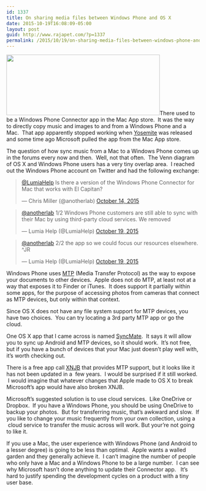 ```yaml
---
id: 1337
title: On sharing media files between Windows Phone and OS X
date: 2015-10-19T16:08:09-05:00
layout: post
guid: http://www.rajapet.com/?p=1337
permalink: /2015/10/19/on-sharing-media-files-between-windows-phone-and-os-x/
---
```

<img loading="lazy" class="aligncenter" src="https://i1.wp.com/www.rajapet.net/Other/2015-Blog/i-KPZnLnc/0/S/Windows-Phone-File-Transfer-for-Mac-S.png?resize=400%2C158" alt="" width="400" height="158" data-recalc-dims="1" />There used to be a Windows Phone Connector app in the Mac App store.  It was the way to directly copy music and images to and from a Windows Phone and a Mac.  That app apparently stopped working when [Yosemite](https://en.wikipedia.org/wiki/OS_X_Yosemite) was released and some time ago Microsoft pulled the app from the Mac App store.

The question of how sync music from a Mac to a Windows Phone comes up in the forums every now and then.  Well, not that often.  The Venn diagram of OS X and Windows Phone users has a very tiny overlap area.  I reached out the Windows Phone account on Twitter and had the following exchange:

<blockquote class="twitter-tweet" lang="en">
  <p dir="ltr" lang="en">
    <a href="https://twitter.com/LumiaHelp">@LumiaHelp</a> Is there a version of the Windows Phone Connector for Mac that works with El Capitan?
  </p>
  
  <p>
    — Chris Miller (@anotherlab) <a href="https://twitter.com/anotherlab/status/654368326236438528">October 14, 2015</a>
  </p>
</blockquote>



<blockquote class="twitter-tweet" lang="en" data-conversation="none">
  <p>
    <a href="https://twitter.com/anotherlab">@anotherlab</a> 1/2 Windows Phone customers are still able to sync with their Mac by using third-party​ cloud services. We removed
  </p>
  
  <p>
    — Lumia Help (@LumiaHelp) <a href="https://twitter.com/LumiaHelp/status/656180841542868992">October 19, 2015</a>
  </p>
</blockquote>



<blockquote class="twitter-tweet" lang="en" data-conversation="none">
  <p dir="ltr" lang="en">
    <a href="https://twitter.com/anotherlab">@anotherlab</a> 2/2 the app so we could focus our resources elsewhere. ^JR
  </p>
  
  <p>
    — Lumia Help (@LumiaHelp) <a href="https://twitter.com/LumiaHelp/status/656180889123028992">October 19, 2015</a>
  </p>
</blockquote>



Windows Phone uses [MTP](https://en.wikipedia.org/wiki/Media_Transfer_Protocol) (Media Transfer Protocol) as the way to expose your documents to other devices.  Apple does not do MTP, at least not at a way that exposes it to Finder or iTunes.  It does support it partially within some apps, for the purpose of accessing photos from cameras that connect as MTP devices, but only within that context.

Since OS X does not have any file system support for MTP devices, you have two choices.  You can try locating a 3rd party MTP app or go the cloud.

One OS X app that I came across is named [SyncMate](http://mac.eltima.com/sync-mac.html).  It says it will allow you to sync up Android and MTP devices, so it should work.  It&#8217;s not free, but if you have a bunch of devices that your Mac just doesn&#8217;t play well with, it&#8217;s worth checking out.

There is a free app call [XNJB](http://www.wentnet.com/projects/xnjb/) that provides MTP support, but it looks like it has not been updated in a  few years.  I would be surprised if it still worked.  I would imagine that whatever changes that Apple made to OS X to break Microsoft&#8217;s app would have also broken XNJB.

Microsoft&#8217;s suggested solution is to use cloud services.  Like OneDrive or Dropbox.  If you have a Windows Phone, you should be using OneDrive to backup your photos.  But for transferring music, that&#8217;s awkward and slow.  If you like to change your music frequently from your own collection, using a  cloud service to transfer the music across will work. But your&#8217;re not going to like it.

If you use a Mac, the user experience with Windows Phone (and Android to a lesser degree) is going to be less than optimal.  Apple wants a walled garden and they generally achieve it.  I can&#8217;t imagine the number of people who only have a Mac and a Windows Phone to be a large number.  I can see why Microsoft hasn&#8217;t done anything to update their Connector app.   It&#8217;s hard to justify spending the development cycles on a product with a tiny user base.